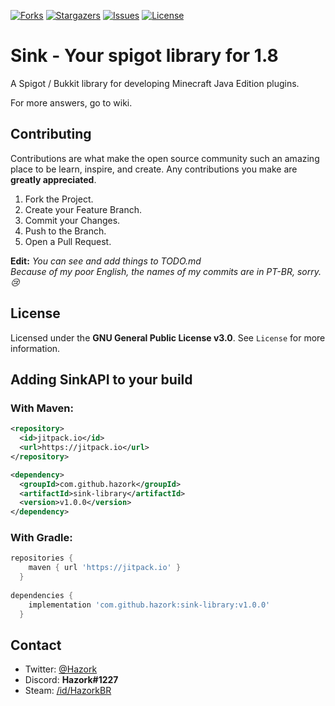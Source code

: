[![Forks][forks-shield]][forks-url] [![Stargazers][stars-shield]][stars-url] [![Issues][issues-shield]][issues-url] [![License][license-shield]][license-url]

# Sink - Your spigot library for 1.8

A Spigot / Bukkit library for developing Minecraft Java Edition plugins.

For more answers, go to wiki.

## Contributing

Contributions are what make the open source community such an amazing place to be learn, inspire, and create. Any contributions you make are **greatly appreciated**.

1. Fork the Project.
2. Create your Feature Branch.
3. Commit your Changes.
4. Push to the Branch.
5. Open a Pull Request.

**Edit:**
*You can see and add things to TODO.md <br>
Because of my poor English, the names of my commits are in PT-BR, sorry. 😢*

## License
Licensed under the **GNU General Public License v3.0**. See `License` for more information.

## Adding SinkAPI to your build
### With Maven:
```xml
<repository>
  <id>jitpack.io</id>
  <url>https://jitpack.io</url>
</repository>

<dependency>
  <groupId>com.github.hazork</groupId>
  <artifactId>sink-library</artifactId>
  <version>v1.0.0</version>
</dependency>
```
### With Gradle:
```gradle
repositories {
    maven { url 'https://jitpack.io' }
  }
  
dependencies {
    implementation 'com.github.hazork:sink-library:v1.0.0'
  }
```

## Contact
- Twitter: [@Hazork]([twitter-url])
- Discord: **Hazork#1227**
- Steam: [/id/HazorkBR]([steam-url])

<!-- Links -->
<!-- Shields -->

[forks-shield]: https://img.shields.io/github/forks/Hazork/MySouls?style=flat-square
[forks-url]: hhttps://github.com/Hazork/MySouls/network/members
[stars-shield]: https://img.shields.io/github/stars/Hazork/MySouls?style=flat-square
[stars-url]: https://github.com/Hazork/MySouls/stargazers
[issues-shield]: https://img.shields.io/github/issues/Hazork/MySouls?style=flat-square
[issues-url]: https://github.com/Hazork/MySouls/issues
[license-shield]: https://img.shields.io/github/license/Hazork/MySouls?style=flat-square
[license-url]: https://github.com/Hazork/MySouls/blob/main/LICENSE

<!-- Urls -->

[twitter-url]: https://twitter.com/Hazork_
[steam-url]: https://steamcommunity.com/profiles/76561198850668121
